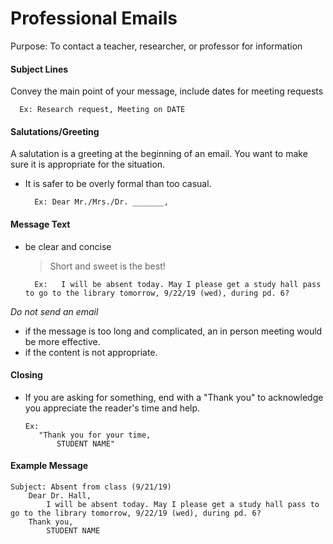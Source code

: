 # **Professional Emails**

Purpose:
To contact a teacher, researcher, or professor for information

#### **Subject Lines**
Convey the main point of your message, include dates for meeting requests

      Ex: Research request, Meeting on DATE 

#### **Salutations/Greeting**
A salutation is a greeting at the beginning of an email. You want to make sure it is appropriate for the situation.

+ It is safer to be overly formal than too casual. 

        Ex: Dear Mr./Mrs./Dr. _______,


#### **Message Text**

+ be clear and concise
    > Short and sweet is the best!
    
		Ex:   I will be absent today. May I please get a study hall pass to go to the library tomorrow, 9/22/19 (wed), during pd. 6?
		
 _Do not send an email_
  + if the message is too long and complicated, an in person meeting would be more effective.
  + if the content is not appropriate.


    
    
#### **Closing**

+ If you are asking for something, end with a "Thank you" to acknowledge you appreciate the reader's time and help.

   

      Ex: 
         "Thank you for your time,
             STUDENT NAME"








#### **Example Message**

    Subject: Absent from class (9/21/19)   
        Dear Dr. Hall,
            I will be absent today. May I please get a study hall pass to go to the library tomorrow, 9/22/19 (wed), during pd. 6?
        Thank you,
            STUDENT NAME
<!--stackedit_data:
eyJoaXN0b3J5IjpbLTIwMjIxMDkyMTMsMTk5NjQyMzg1LDczMD
k5ODExNl19
-->